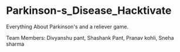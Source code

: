 # Parkinson-s_Disease_Hacktivate
Everything About Parkinson's and a reliever game.

Team Members: Divyanshu pant, Shashank Pant, Pranav kohli, Sneha sharma
